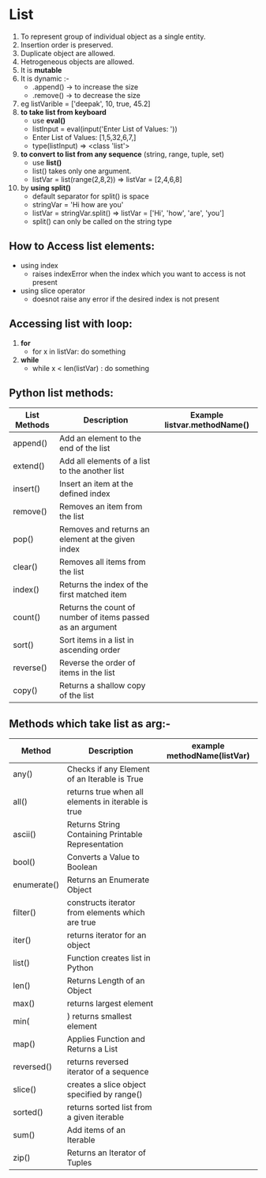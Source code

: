 # List
1. To represent group of individual object as a single entity.
2. Insertion order is preserved.
3. Duplicate object are allowed.
4. Hetrogeneous objects are allowed.
5. It is **mutable** 
6. It is dynamic :-
    - .append() -> to increase the size
    - .remove() -> to decrease the size
7. eg listVarible = ['deepak', 10, true, 45.2]
8. **to take list from keyboard**
    - use **eval()** 
    -    listInput = eval(input('Enter List of Values: '))
    - Enter List of Values: [1,5,32,6,7,]
    - type(listInput)  => <class 'list'>
9. **to convert to list from any sequence** (string, range, tuple, set)
    - use **list()**
    - list() takes only one argument.
    - listVar = list(range(2,8,2))  => listVar = [2,4,6,8]
10. by **using split()** 
    - default separator for split() is space
    - stringVar = 'Hi how are you'
    - listVar = stringVar.split()   => listVar = ['Hi', 'how', 'are', 'you']
    - split() can only be called on the string type

## How to Access list elements:
- using index
    - raises indexError when the index which you want to access is not present
- using slice operator
    - doesnot raise any error if the desired index is not present

## Accessing list with loop:
1. **for**
    - for x in listVar: do something
2. **while**
    - while x < len(listVar) : do something

## Python list methods:

| **List Methods** | **Description** | **Example listvar.methodName()** |                                                                                           
| ---------------- | --------------- | -------------------------------- |                                                                              
| append() | Add an element to the end of the list |            |          
| extend() | Add all elements of a list to the another list |            |          
| insert() | Insert an item at the defined index |            |          
| remove() | Removes an item from the list |            |          
| pop() | Removes and returns an element at the given index |            |          
| clear() | Removes all items from the list |            |          
| index() | Returns the index of the first matched item |            |          
| count() | Returns the count of number of items passed as an argument |            |          
| sort() | Sort items in a list in ascending order |            |          
| reverse() | Reverse the order of items in the list |            |          
| copy() | Returns a shallow copy of the list |            |        


## Methods which take list as arg:-

| **Method** | **Description** | **example methodName(listVar)** |   
| ---------- | --------------- | ------------------------------- |              
| any() |	Checks if any Element of an Iterable is True |                    |                     
| all() |	returns true when all elements in iterable is true |                    |                     
| ascii() |	Returns String Containing Printable Representation |                    |                     
| bool() |	Converts a Value to Boolean |                    |                     
| enumerate() |	Returns an Enumerate Object |                    |                     
| filter() |	constructs iterator from elements which are true |                    |                     
| iter() |	returns iterator for an object |                    |                     
| list() | Function	creates list in Python |                    |                     
| len() |	Returns Length of an Object |                    |                     
| max() |	returns largest element |                    |                     
| min( |)	returns smallest element |                    |                     
| map() |	Applies Function and Returns a List |                    |                     
| reversed() |	returns reversed iterator of a sequence |                    |                     
| slice() |	creates a slice object specified by range() |                    |                     
| sorted() |	returns sorted list from a given iterable |                    |                     
| sum() |	Add items of an Iterable |                    |                     
| zip() |	Returns an Iterator of Tuples |                    |                     

